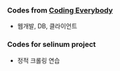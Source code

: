 ### Codes from [Coding Everybody](https://opentutorials.org/course/1)
- 웹개발, DB, 클라이언트

### Codes for selinum project
- 정적 크롤링 연습